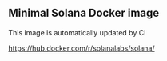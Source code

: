 ## Minimal Solana Docker image

This image is automatically updated by CI

https://hub.docker.com/r/solanalabs/solana/
